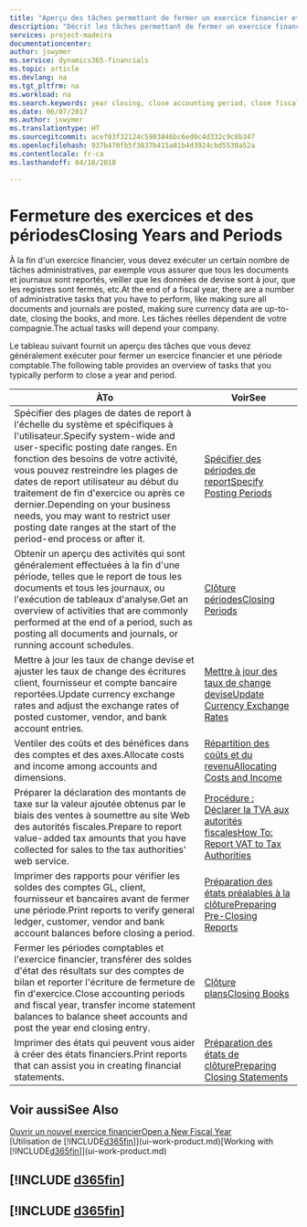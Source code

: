 ```yaml
---
title: "Aperçu des tâches permettant de fermer un exercice financier et des périodes comptables | Microsoft Docs"
description: "Décrit les tâches permettant de fermer un exercice financier ou une période comptable, par exemple, en vérifiant que les documents et les journaux sont reportés et en vérifiant les soldes bancaires."
services: project-madeira
documentationcenter: 
author: jswymer
ms.service: dynamics365-financials
ms.topic: article
ms.devlang: na
ms.tgt_pltfrm: na
ms.workload: na
ms.search.keywords: year closing, close accounting period, close fiscal year, bank account detailed trial balance
ms.date: 06/07/2017
ms.author: jswymer
ms.translationtype: HT
ms.sourcegitcommit: acef03f32124c5983846bc6ed0c4d332c9c8b347
ms.openlocfilehash: 937b470fb5f3837b415a81b4d3924cbd5530a52a
ms.contentlocale: fr-ca
ms.lasthandoff: 04/16/2018

---
```

# <a name="closing-years-and-periods"></a><span data-ttu-id="cc780-103">Fermeture des exercices et des périodes</span><span class="sxs-lookup"><span data-stu-id="cc780-103">Closing Years and Periods</span></span>
<span data-ttu-id="cc780-104">À la fin d'un exercice financier, vous devez exécuter un certain nombre de tâches administratives, par exemple vous assurer que tous les documents et journaux sont reportés, veiller que les données de devise sont à jour, que les registres sont fermés, etc.</span><span class="sxs-lookup"><span data-stu-id="cc780-104">At the end of a fiscal year, there are a number of administrative tasks that you have to perform, like making sure all documents and journals are posted, making sure currency data are up-to-date, closing the books, and more.</span></span> <span data-ttu-id="cc780-105">Les tâches réelles dépendent de votre compagnie.</span><span class="sxs-lookup"><span data-stu-id="cc780-105">The actual tasks will depend your company.</span></span>

<span data-ttu-id="cc780-106">Le tableau suivant fournit un aperçu des tâches que vous devez généralement exécuter pour fermer un exercice financier et une période comptable.</span><span class="sxs-lookup"><span data-stu-id="cc780-106">The following table provides an overview of tasks that you typically perform to close a year and period.</span></span>

| <span data-ttu-id="cc780-107">À</span><span class="sxs-lookup"><span data-stu-id="cc780-107">To</span></span> | <span data-ttu-id="cc780-108">Voir</span><span class="sxs-lookup"><span data-stu-id="cc780-108">See</span></span> |
| --- | --- |
| <span data-ttu-id="cc780-109">Spécifier des plages de dates de report à l'échelle du système et spécifiques à l'utilisateur.</span><span class="sxs-lookup"><span data-stu-id="cc780-109">Specify system-wide and user-specific posting date ranges.</span></span> <span data-ttu-id="cc780-110">En fonction des besoins de votre activité, vous pouvez restreindre les plages de dates de report utilisateur au début du traitement de fin d'exercice ou après ce dernier.</span><span class="sxs-lookup"><span data-stu-id="cc780-110">Depending on your business needs, you may want to restrict user posting date ranges at the start of the period-end process or after it.</span></span> |[<span data-ttu-id="cc780-111">Spécifier des périodes de report</span><span class="sxs-lookup"><span data-stu-id="cc780-111">Specify Posting Periods</span></span>](finance-how-specify-posting-periods.md) |
| <span data-ttu-id="cc780-112">Obtenir un aperçu des activités qui sont généralement effectuées à la fin d'une période, telles que le report de tous les documents et tous les journaux, ou l'exécution de tableaux d'analyse.</span><span class="sxs-lookup"><span data-stu-id="cc780-112">Get an overview of activities that are commonly performed at the end of a period, such as posting all documents and journals, or running account schedules.</span></span> |[<span data-ttu-id="cc780-113">Clôture périodes</span><span class="sxs-lookup"><span data-stu-id="cc780-113">Closing Periods</span></span>](year-how-complete-period-end-processes.md) |
| <span data-ttu-id="cc780-114">Mettre à jour les taux de change devise et ajuster les taux de change des écritures client, fournisseur et compte bancaire reportées.</span><span class="sxs-lookup"><span data-stu-id="cc780-114">Update currency exchange rates and adjust the exchange rates of posted customer, vendor, and bank account entries.</span></span> |[<span data-ttu-id="cc780-115">Mettre à jour des taux de change devise</span><span class="sxs-lookup"><span data-stu-id="cc780-115">Update Currency Exchange Rates</span></span>](finance-how-update-currencies.md) |
| <span data-ttu-id="cc780-116">Ventiler des coûts et des bénéfices dans des comptes et des axes.</span><span class="sxs-lookup"><span data-stu-id="cc780-116">Allocate costs and income among accounts and dimensions.</span></span> |[<span data-ttu-id="cc780-117">Répartition des coûts et du revenu</span><span class="sxs-lookup"><span data-stu-id="cc780-117">Allocating Costs and Income</span></span>](year-allocate-costs-income.md) |
| <span data-ttu-id="cc780-118">Préparer la déclaration des montants de taxe sur la valeur ajoutée obtenus par le biais des ventes à soumettre au site Web des autorités fiscales.</span><span class="sxs-lookup"><span data-stu-id="cc780-118">Prepare to report value-added tax amounts that you have collected for sales to the tax authorities' web service.</span></span> |[<span data-ttu-id="cc780-119">Procédure : Déclarer la TVA aux autorités fiscales</span><span class="sxs-lookup"><span data-stu-id="cc780-119">How To: Report VAT to Tax Authorities</span></span>](finance-how-report-vat.md)|
| <span data-ttu-id="cc780-120">Imprimer des rapports pour vérifier les soldes des comptes GL, client, fournisseur et bancaires avant de fermer une période.</span><span class="sxs-lookup"><span data-stu-id="cc780-120">Print reports to verify general ledger, customer, vendor and bank account balances before closing a period.</span></span> |[<span data-ttu-id="cc780-121">Préparation des états préalables à la clôture</span><span class="sxs-lookup"><span data-stu-id="cc780-121">Preparing Pre-Closing Reports</span></span>](year-prepare-preclose-reports.md) |
| <span data-ttu-id="cc780-122">Fermer les périodes comptables et l'exercice financier, transférer des soldes d'état des résultats sur des comptes de bilan et reporter l'écriture de fermeture de fin d'exercice.</span><span class="sxs-lookup"><span data-stu-id="cc780-122">Close accounting periods and fiscal year, transfer income statement balances to balance sheet accounts and post the year end closing entry.</span></span> |[<span data-ttu-id="cc780-123">Clôture plans</span><span class="sxs-lookup"><span data-stu-id="cc780-123">Closing Books</span></span>](year-close-books.md) |
| <span data-ttu-id="cc780-124">Imprimer des états qui peuvent vous aider à créer des états financiers.</span><span class="sxs-lookup"><span data-stu-id="cc780-124">Print reports that can assist you in creating financial statements.</span></span> |[<span data-ttu-id="cc780-125">Préparation des états de clôture</span><span class="sxs-lookup"><span data-stu-id="cc780-125">Preparing Closing Statements</span></span>](year-prepare-close-statement.md) |

## <a name="see-also"></a><span data-ttu-id="cc780-126">Voir aussi</span><span class="sxs-lookup"><span data-stu-id="cc780-126">See Also</span></span>
[<span data-ttu-id="cc780-127">Ouvrir un nouvel exercice financier</span><span class="sxs-lookup"><span data-stu-id="cc780-127">Open a New Fiscal Year</span></span>](finance-how-open-new-fiscal-year.md)  
<span data-ttu-id="cc780-128">[Utilisation de [!INCLUDE[d365fin](includes/d365fin_md.md)]](ui-work-product.md)</span><span class="sxs-lookup"><span data-stu-id="cc780-128">[Working with [!INCLUDE[d365fin](includes/d365fin_md.md)]](ui-work-product.md)</span></span>

## [!INCLUDE [d365fin](includes/free_trial_md.md)]  
## [!INCLUDE [d365fin](includes/training_link_md.md)]

